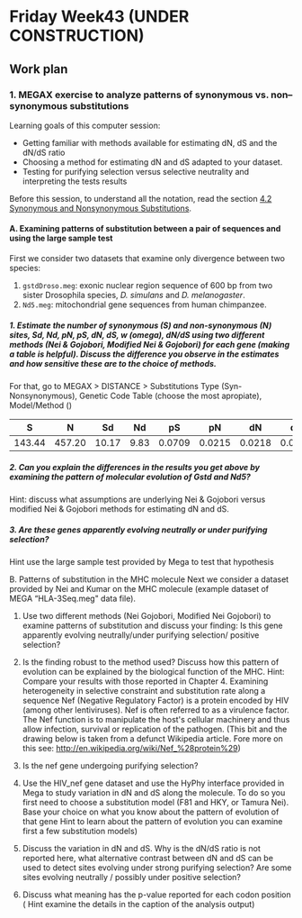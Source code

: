 # Friday Week43 (UNDER CONSTRUCTION)

## Work plan 

### 1. MEGAX exercise to analyze patterns of synonymous vs. non–synonymous substitutions  

Learning goals of this computer session:

+ Getting familiar with methods available for estimating dN, dS and the dN/dS ratio
+ Choosing a method for estimating dN and dS adapted to your dataset. 
+ Testing for purifying selection versus selective neutrality and interpreting the tests results

Before this session, to understand all the notation, read the section [4.2 Synonymous and Nonsynonymous Substitutions](https://www.megasoftware.net/mega1_manual/Distance.html).

#### A. Examining patterns of substitution between a pair of sequences and using the large sample test

First we consider two datasets that examine only divergence between two species: 

1. `gstdDroso.meg`: exonic nuclear region sequence of 600 bp from two sister Drosophila species, *D. simulans* and *D. melanogaster*.
2. `Nd5.meg`: mitochondrial gene sequences from human chimpanzee.


##### 1. Estimate the number of synonymous (S) and non-synonymous (N) sites, Sd, Nd, pN, pS, dN, dS, w (omega), dN/dS using two different methods (Nei & Gojobori, Modified Nei & Gojobori) for each gene (making a table is helpful). Discuss the difference you observe in the estimates and how sensitive these are to the choice of methods.

For that, go to MEGAX > DISTANCE > Substitutions Type (Syn-Nonsynonymous), Genetic Code Table (choose the most apropiate), Model/Method ()


|    S   |    N   |   Sd  |   Nd |   pS   |   pN   |   dN   |   dS   |
|--------|--------|-------|------|--------|--------|--------|--------|
| 143.44 | 457.20 | 10.17 | 9.83 | 0.0709 | 0.0215 | 0.0218 | 0.0745 |


##### 2. Can you explain the differences in the results you get above by examining the pattern of molecular evolution of Gstd and Nd5? 

Hint: discuss what assumptions are underlying Nei &  Gojobori versus modified Nei & Gojobori methods for estimating dN and dS.

##### 3. Are these genes apparently evolving neutrally or under purifying selection?

Hint use the large sample test provided by Mega to test that hypothesis

B. Patterns of substitution in the MHC molecule
Next we consider a dataset provided by Nei and Kumar on the MHC molecule (example dataset of MEGA “HLA-3Seq.meg" data file). 
1. Use two different methods (Nei Gojobori, Modified Nei Gojobori) to examine patterns of substitution and discuss your finding: Is this gene apparently evolving neutrally/under purifying selection/ positive selection?
2. Is the finding robust to the method used? Discuss how this pattern of evolution can be explained by the biological function of the MHC. 
Hint: Compare your results with those reported in Chapter 4.
Examining heterogeneity in selective constraint and substitution rate along a sequence
Nef (Negative Regulatory Factor) is a protein encoded by HIV (among other lentiviruses). Nef is often referred to as a virulence factor. The Nef function is to manipulate the host's cellular machinery and thus allow infection, survival or replication of the pathogen. 
(This bit and the drawing below is taken from a defunct Wikipedia article. Fore more on this see:
http://en.wikipedia.org/wiki/Nef_%28protein%29)
 
1. Is the nef gene undergoing purifying selection? 
2. Use the HIV_nef gene dataset and use the HyPhy interface provided in Mega to study variation in dN and dS along the molecule. 
To do so you first need to choose a substitution model (F81 and HKY, or Tamura Nei).  Base your choice on what you know about the pattern of evolution of that gene 
Hint to learn about the pattern of evolution you can examine first a few substitution models)
3. Discuss the variation in dN and dS. Why is the dN/dS ratio is not reported here, what alternative contrast between dN and dS can be used to detect sites evolving under strong purifying selection? Are some sites evolving neutrally / possibly under positive selection?
4. Discuss what meaning has the p-value reported for each codon position ( Hint examine the details in the caption of the analysis output)


